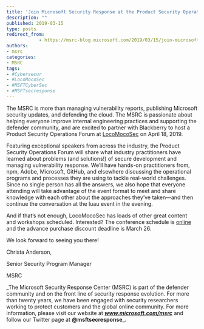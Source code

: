 ```yaml
---
title: 'Join Microsoft Security Response at the Product Security Operations forum at LocoMocoSec!'
description: ""
published: 2019-03-15
type: posts
redirect_from:
            - https://msrc-blog.microsoft.com/2019/03/15/join-microsoft-security-response-at-the-product-security-operations-forum-at-locomocosec/
authors:
- msrc
categories:
- MSRC
tags:
- #Cybersecur
- #LocoMocoSec
- #MSFTCyberSec
- #MSFTsecresponse
---
```

The MSRC is more than managing vulnerability reports, publishing Microsoft security updates, and defending the cloud. The MSRC is passionate about helping everyone improve internal engineering practices and supporting the defender community, and are excited to partner with Blackberry to host a Product Security Operations Forum at [LocoMocoSec](https://locomocosec.com/) on April 18, 2019.

Featuring exceptional speakers from across the industry, the Product Security Operations Forum will share what industry practitioners have learned about problems (and solutions!) of secure development and managing vulnerability response. We’ll have hands-on practitioners from, npm, Adobe, Microsoft, GitHub, and elsewhere discussing the operational programs and processes they are using to tackle real-world challenges. Since no single person has all the answers, we also hope that everyone attending will take advantage of the event format to meet and share knowledge with each other about the approaches they’ve taken—and then continue the conversation at the luau event in the evening.

And if that’s not enough, LocoMocoSec has loads of other great content and workshops scheduled. Interested? The conference schedule is [online](https://locomocosec2019.sched.com/) and the advance purchase discount deadline is March 26.

We look forward to seeing you there!

Christa Anderson,

Senior Security Program Manager

MSRC

\_The Microsoft Security Response Center (MSRC) is part of the defender community and on the front line of security response evolution. For more than twenty years, we have been engaged with security researchers working to protect customers and the global online community. For more information, please visit our website at **_www.microsoft.com/msrc_** and follow our Twitter page at **@msftsecresponse\_.**

